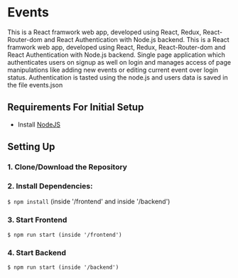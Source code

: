 # Events
This is a React framwork web app, developed using React, Redux, React-Router-dom and React Authentication with Node.js backend.
This is a React framwork web app, developed using React, Redux, React-Router-dom and React Authentication with Node.js backend.
Single page application which authenticates users on signup as well on login and manages access of page manipulations like adding new events or editing current event over login status.
Authentication is tasted using the node.js and users data is saved in the file events.json

## Requirements For Initial Setup
- Install [NodeJS](https://nodejs.org/en/)


## Setting Up
### 1. Clone/Download the Repository

### 2. Install Dependencies:
`$ npm install`  (inside '/frontend' and inside '/backend')

### 3. Start Frontend
`$ npm run start (inside '/frontend')`

### 4. Start Backend
`$ npm run start (inside '/backend')`
